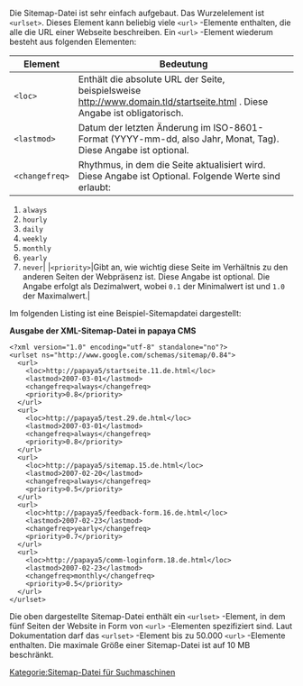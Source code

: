 
Die Sitemap-Datei ist sehr einfach aufgebaut. Das Wurzelelement ist `<urlset>`. Dieses Element kann beliebig viele `<url>` -Elemente enthalten, die alle die URL einer Webseite beschreiben. Ein `<url>` -Element wiederum besteht aus folgenden Elementen:

|Element|Bedeutung|
|-------|---------|
|`<loc>`|Enthält die absolute URL der Seite, beispielsweise <http://www.domain.tld/startseite.html> . Diese Angabe ist obligatorisch.|
|`<lastmod>`|Datum der letzten Änderung im ISO-8601-Format (YYYY-mm-dd, also Jahr, Monat, Tag). Diese Angabe ist optional.|
|`<changefreq>`|Rhythmus, in dem die Seite aktualisiert wird. Diese Angabe ist Optional. Folgende Werte sind erlaubt:

1.  `always`
2.  `hourly`
3.  `daily`
4.  `weekly`
5.  `monthly`
6.  `yearly`
7.  `never`|
|`<priority>`|Gibt an, wie wichtig diese Seite im Verhältnis zu den anderen Seiten der Webpräsenz ist. Diese Angabe ist optional. Die Angabe erfolgt als Dezimalwert, wobei `0.1` der Minimalwert ist und `1.0` der Maximalwert.|

Im folgenden Listing ist eine Beispiel-Sitemapdatei dargestellt:

**Ausgabe der XML-Sitemap-Datei in papaya CMS**

~~~~ {.xml}
<?xml version="1.0" encoding="utf-8" standalone="no"?>
<urlset ns="http://www.google.com/schemas/sitemap/0.84">
  <url>
    <loc>http://papaya5/startseite.11.de.html</loc>
    <lastmod>2007-03-01</lastmod>
    <changefreq>always</changefreq>
    <priority>0.8</priority>
  </url>
  <url>
    <loc>http://papaya5/test.29.de.html</loc>
    <lastmod>2007-03-01</lastmod>
    <changefreq>always</changefreq>
    <priority>0.8</priority>
  </url>
  <url>
    <loc>http://papaya5/sitemap.15.de.html</loc>
    <lastmod>2007-02-20</lastmod>
    <changefreq>always</changefreq>
    <priority>0.5</priority>
  </url>
  <url>
    <loc>http://papaya5/feedback-form.16.de.html</loc>
    <lastmod>2007-02-23</lastmod>
    <changefreq>yearly</changefreq>
    <priority>0.7</priority>
  </url>
  <url>
    <loc>http://papaya5/comm-loginform.18.de.html</loc>
    <lastmod>2007-02-23</lastmod>
    <changefreq>monthly</changefreq>
    <priority>0.5</priority>
  </url>
</urlset>
~~~~

Die oben dargestellte Sitemap-Datei enthält ein `<urlset>` -Element, in dem fünf Seiten der Website in Form von `<url>` -Elementen spezifiziert sind. Laut Dokumentation darf das `<urlset>` -Element bis zu 50.000 `<url>` -Elemente enthalten. Die maximale Größe einer Sitemap-Datei ist auf 10 MB beschränkt.

[Kategorie:Sitemap-Datei für Suchmaschinen](export_de/Kategorie:Sitemap-Datei_für_Suchmaschinen.md)
